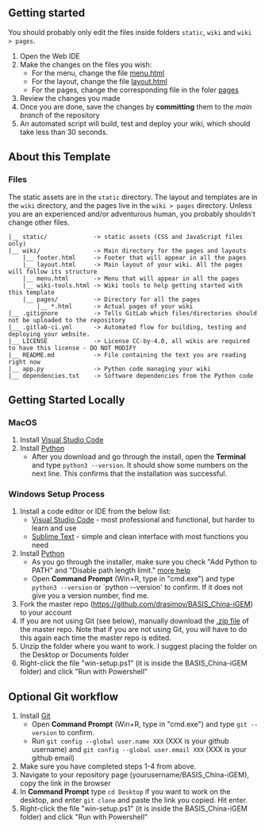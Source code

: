 
  
## Getting started

You should probably only edit the files inside folders `static`, `wiki` and `wiki > pages`.
1. Open the Web IDE
1. Make the changes on the files you wish:
    * For the menu, change the file [menu.html](wiki/menu.html)
    * For the layout, change the file [layout.html](wiki/layout.html)
    * For the pages, change the corresponding file in the foler [pages](wiki/pages)
1. Review the changes you made
1. Once you are done, save the changes by **committing** them to the *main branch* of the repository
1. An automated script will build, test and deploy your wiki, which should take less than 30 seconds.

## About this Template

### Files

The static assets are in the `static` directory. The layout and templates are in the `wiki` directory, and the pages live in the `wiki > pages` directory. Unless you are an experienced and/or adventurous human, you probably shouldn't change other files.

    |__ static/             -> static assets (CSS and JavaScript files only)
    |__ wiki/               -> Main directory for the pages and layouts
        |__ footer.html     -> Footer that will appear in all the pages
        |__ layout.html     -> Main layout of your wiki. All the pages will follow its structure
        |__ menu.html       -> Menu that will appear in all the pages
        |__ wiki-tools.html -> Wiki tools to help getting started with this template
        |__ pages/          -> Directory for all the pages
            |__ *.html      -> Actual pages of your wiki
    |__ .gitignore          -> Tells GitLab which files/directories should not be uploaded to the repository
    |__ .gitlab-ci.yml      -> Automated flow for building, testing and deploying your website.
    |__ LICENSE             -> License CC-by-4.0, all wikis are required to have this license - DO NOT MODIFY
    |__ README.md           -> File containing the text you are reading right now
    |__ app.py              -> Python code managing your wiki
    |__ dependencies.txt    -> Software dependencies from the Python code

## Getting Started Locally

### MacOS

1. Install [Visual Studio Code](https://code.visualstudio.com/sha/download?build=stable&os=darwin-universal)
1. Install [Python](https://www.python.org/ftp/python/3.11.2/python-3.11.2-macos11.pkg)
   * After you download and go through the install, open the **Terminal** and type `python3 --version`. It should show some numbers on the next line. This confirms that the installation was successful.

### Windows Setup Process

1. Install a code editor or IDE from the below list:
   * [Visual Studio Code](https://code.visualstudio.com/sha/download?build=stable&os=win32-x64-user) - most professional and functional, but harder to learn and use
   * [Sublime Text](https://www.sublimetext.com/download_thanks?target=win-x64) - simple and clean interface with most functions you need
2. Install [Python](https://www.python.org/ftp/python/3.11.2/python-3.11.2-amd64.exe)
   * As you go through the installer, make sure you check "Add Python to PATH" and "Disable path length limit." [more help](https://www.tomshardware.com/how-to/install-python-on-windows-10-and-11)
   * Open **Command Prompt** (Win+R, type in "cmd.exe") and type `python3 --version` or `python --version' to confirm. If it does not give you a version number, find me.
4. Fork the master repo (https://github.com/drasimov/BASIS_China-iGEM) to your account
5. If you are not using Git (see below), manually download the [.zip file](https://github.com/drasimov/BASIS_China-iGEM/archive/refs/heads/main.zip) of the master repo. Note that if you are not using Git, you will have to do this again each time the master repo is edited.
6. Unzip the folder where you want to work. I suggest placing the folder on the Desktop or Documents folder
5. Right-click the file "win-setup.ps1" (it is inside the BASIS_China-iGEM folder) and click "Run with Powershell"

## Optional Git workflow
1. Install [Git](https://github.com/git-for-windows/git/releases/download/v2.39.2.windows.1/Git-2.39.2-64-bit.exe)
   * Open **Command Prompt** (Win+R, type in "cmd.exe") and type `git --version` to confirm. 
   * Run `git config --global user.name XXX` (XXX is your github username) and `git config --global user.email XXX` (XXX is your github email)
2. Make sure you have completed steps 1-4 from above.
3. Navigate to your repository page (yourusername/BASIS_China-iGEM), copy the link in the browser
4. In **Command Prompt** type `cd Desktop` if you want to work on the desktop, and enter `git clone` and paste the link you copied. Hit enter.
5. Right-click the file "win-setup.ps1" (it is inside the BASIS_China-iGEM folder) and click "Run with Powershell"
